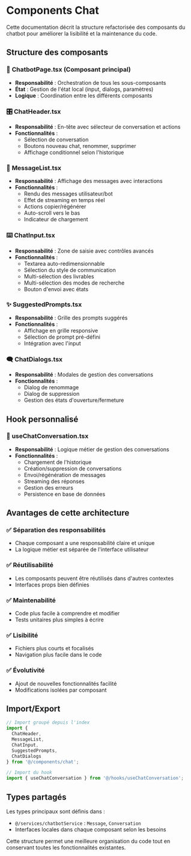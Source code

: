 # Components Chat

Cette documentation décrit la structure refactorisée des composants du chatbot pour améliorer la lisibilité et la maintenance du code.

## Structure des composants

### 🎯 **ChatbotPage.tsx** (Composant principal)
- **Responsabilité** : Orchestration de tous les sous-composants
- **État** : Gestion de l'état local (input, dialogs, paramètres)
- **Logique** : Coordination entre les différents composants

### 🎛️ **ChatHeader.tsx**
- **Responsabilité** : En-tête avec sélecteur de conversation et actions
- **Fonctionnalités** :
  - Sélection de conversation
  - Boutons nouveau chat, renommer, supprimer
  - Affichage conditionnel selon l'historique

### 💬 **MessageList.tsx**
- **Responsabilité** : Affichage des messages avec interactions
- **Fonctionnalités** :
  - Rendu des messages utilisateur/bot
  - Effet de streaming en temps réel
  - Actions copier/régénérer
  - Auto-scroll vers le bas
  - Indicateur de chargement

### ⌨️ **ChatInput.tsx**
- **Responsabilité** : Zone de saisie avec contrôles avancés
- **Fonctionnalités** :
  - Textarea auto-redimensionnable
  - Sélection du style de communication
  - Multi-sélection des livrables
  - Multi-sélection des modes de recherche
  - Bouton d'envoi avec états

### ✨ **SuggestedPrompts.tsx**
- **Responsabilité** : Grille des prompts suggérés
- **Fonctionnalités** :
  - Affichage en grille responsive
  - Sélection de prompt pré-défini
  - Intégration avec l'input

### 🗨️ **ChatDialogs.tsx**
- **Responsabilité** : Modales de gestion des conversations
- **Fonctionnalités** :
  - Dialog de renommage
  - Dialog de suppression
  - Gestion des états d'ouverture/fermeture

## Hook personnalisé

### 🔧 **useChatConversation.tsx**
- **Responsabilité** : Logique métier de gestion des conversations
- **Fonctionnalités** :
  - Chargement de l'historique
  - Création/suppression de conversations
  - Envoi/régénération de messages
  - Streaming des réponses
  - Gestion des erreurs
  - Persistence en base de données

## Avantages de cette architecture

### ✅ **Séparation des responsabilités**
- Chaque composant a une responsabilité claire et unique
- La logique métier est séparée de l'interface utilisateur

### ✅ **Réutilisabilité**
- Les composants peuvent être réutilisés dans d'autres contextes
- Interfaces props bien définies

### ✅ **Maintenabilité**
- Code plus facile à comprendre et modifier
- Tests unitaires plus simples à écrire

### ✅ **Lisibilité**
- Fichiers plus courts et focalisés
- Navigation plus facile dans le code

### ✅ **Évolutivité**
- Ajout de nouvelles fonctionnalités facilité
- Modifications isolées par composant

## Import/Export

```typescript
// Import groupé depuis l'index
import { 
  ChatHeader, 
  MessageList, 
  ChatInput, 
  SuggestedPrompts, 
  ChatDialogs 
} from '@/components/chat';

// Import du hook
import { useChatConversation } from '@/hooks/useChatConversation';
```

## Types partagés

Les types principaux sont définis dans :
- `@/services/chatbotService` : `Message`, `Conversation`
- Interfaces locales dans chaque composant selon les besoins

Cette structure permet une meilleure organisation du code tout en conservant toutes les fonctionnalités existantes. 